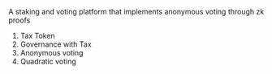 A staking and voting platform that implements anonymous voting through zk proofs

1. Tax Token
2. Governance with Tax 
3. Anonymous voting
4. Quadratic voting